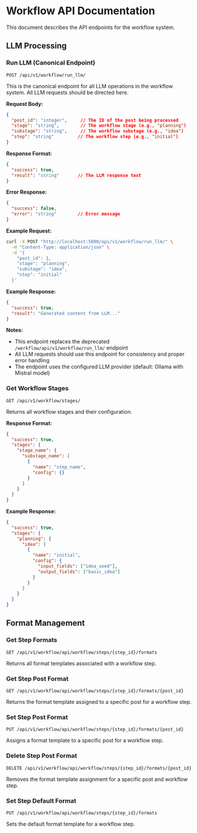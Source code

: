 # Workflow API Documentation

This document describes the API endpoints for the workflow system.

## LLM Processing

### Run LLM (Canonical Endpoint)

```http
POST /api/v1/workflow/run_llm/
```

This is the canonical endpoint for all LLM operations in the workflow system. All LLM requests should be directed here.

**Request Body:**
```json
{
  "post_id": "integer",     // The ID of the post being processed
  "stage": "string",        // The workflow stage (e.g., "planning")
  "substage": "string",     // The workflow substage (e.g., "idea")
  "step": "string"         // The workflow step (e.g., "initial")
}
```

**Response Format:**
```json
{
  "success": true,
  "result": "string"       // The LLM response text
}
```

**Error Response:**
```json
{
  "success": false,
  "error": "string"        // Error message
}
```

**Example Request:**
```bash
curl -X POST "http://localhost:5000/api/v1/workflow/run_llm/" \
  -H "Content-Type: application/json" \
  -d '{
    "post_id": 1,
    "stage": "planning",
    "substage": "idea",
    "step": "initial"
  }'
```

**Example Response:**
```json
{
  "success": true,
  "result": "Generated content from LLM..."
}
```

**Notes:**
- This endpoint replaces the deprecated `/workflow/api/v1/workflow/run_llm/` endpoint
- All LLM requests should use this endpoint for consistency and proper error handling
- The endpoint uses the configured LLM provider (default: Ollama with Mistral model)

### Get Workflow Stages

```http
GET /api/v1/workflow/stages/
```

Returns all workflow stages and their configuration.

**Response Format:**
```json
{
  "success": true,
  "stages": {
    "stage_name": {
      "substage_name": [
        {
          "name": "step_name",
          "config": {}
        }
      ]
    }
  }
}
```

**Example Response:**
```json
{
  "success": true,
  "stages": {
    "planning": {
      "idea": [
        {
          "name": "initial",
          "config": {
            "input_fields": ["idea_seed"],
            "output_fields": ["basic_idea"]
          }
        }
      ]
    }
  }
}
```

## Format Management

### Get Step Formats

```http
GET /api/v1/workflow/api/workflow/steps/{step_id}/formats
```

Returns all format templates associated with a workflow step.

### Get Step Post Format

```http
GET /api/v1/workflow/api/workflow/steps/{step_id}/formats/{post_id}
```

Returns the format template assigned to a specific post for a workflow step.

### Set Step Post Format

```http
PUT /api/v1/workflow/api/workflow/steps/{step_id}/formats/{post_id}
```

Assigns a format template to a specific post for a workflow step.

### Delete Step Post Format

```http
DELETE /api/v1/workflow/api/workflow/steps/{step_id}/formats/{post_id}
```

Removes the format template assignment for a specific post and workflow step.

### Set Step Default Format

```http
PUT /api/v1/workflow/api/workflow/steps/{step_id}/formats
```

Sets the default format template for a workflow step. 